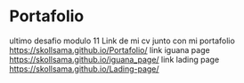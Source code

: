 # Portafolio
ultimo desafio modulo 11 
Link de mi cv junto con mi portafolio https://skollsama.github.io/Portafolio/
link iguana page https://skollsama.github.io/iguana_page/
link lading page https://skollsama.github.io/Lading-page/
